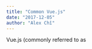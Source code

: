 ```yaml
---
title: "Common Vue.js"
date: "2017-12-05"
author: "Alex Chî"
---
```

Vue.js (commonly referred to as